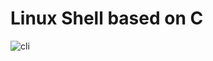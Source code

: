 # Linux Shell based on C

<img src="https://miro.medium.com/max/3200/1*ivvg8poNmbss4-VIMXbWEA.jpeg"
     alt="cli"
     style="float: left; margin-right: 10px;" />
